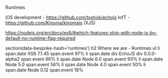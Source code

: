 Runtimes

iOS development - https://github.com/toshok/echojs
IofT - https://github.com/Kinoma/kinomajs (XJS)

https://nodejs.org/en/docs/es6/#which-features-ship-with-node-js-by-default-no-runtime-flag-required

 section(data-bespoke-hash='runtimes')
   h2 Where we are - Runtimes
   ul
     li
       span.date XS6 7.1.45
       span.event 97%
     li
       span.date
         div EchoJS
         div 0.0.0-alpha2
       span.event 66%
     li
       span.date Node 6.0
       span.event 93%
     li
       span.date Node 5.0
       span.event 56%
     li
       span.date Node 4.0
       span.event 50%
     li
       span.date Node 0.12
       span.event 18%
